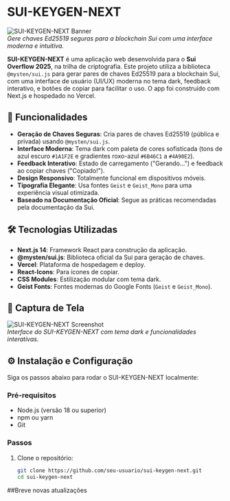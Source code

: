 # SUI-KEYGEN-NEXT

![SUI-KEYGEN-NEXT Banner](https://via.placeholder.com/1200x400.png?text=SUI-KEYGEN-NEXT+-+Gerador+de+Chaves+Sui)  
*Gere chaves Ed25519 seguras para a blockchain Sui com uma interface moderna e intuitiva.*

**SUI-KEYGEN-NEXT** é uma aplicação web desenvolvida para o **Sui Overflow 2025**, na trilha de criptografia. Este projeto utiliza a biblioteca `@mysten/sui.js` para gerar pares de chaves Ed25519 para a blockchain Sui, com uma interface de usuário (UI/UX) moderna no tema dark, feedback interativo, e botões de copiar para facilitar o uso. O app foi construído com Next.js e hospedado no Vercel.

## 🚀 Funcionalidades

- **Geração de Chaves Seguras**: Cria pares de chaves Ed25519 (pública e privada) usando `@mysten/sui.js`.
- **Interface Moderna**: Tema dark com paleta de cores sofisticada (tons de azul escuro `#1A1F2E` e gradientes roxo-azul `#6B46C1` a `#4A90E2`).
- **Feedback Interativo**: Estado de carregamento ("Gerando...") e feedback ao copiar chaves ("Copiado!").
- **Design Responsivo**: Totalmente funcional em dispositivos móveis.
- **Tipografia Elegante**: Usa fontes `Geist` e `Geist_Mono` para uma experiência visual otimizada.
- **Baseado na Documentação Oficial**: Segue as práticas recomendadas pela documentação da Sui.

## 🛠️ Tecnologias Utilizadas

- **Next.js 14**: Framework React para construção da aplicação.
- **@mysten/sui.js**: Biblioteca oficial da Sui para geração de chaves.
- **Vercel**: Plataforma de hospedagem e deploy.
- **React-Icons**: Para ícones de copiar.
- **CSS Modules**: Estilização modular com tema dark.
- **Geist Fonts**: Fontes modernas do Google Fonts (`Geist` e `Geist_Mono`).

## 📸 Captura de Tela

![SUI-KEYGEN-NEXT Screenshot](https://via.placeholder.com/800x600.png?text=Screenshot+do+SUI-KEYGEN-NEXT)  
*Interface do SUI-KEYGEN-NEXT com tema dark e funcionalidades interativas.*

## ⚙️ Instalação e Configuração

Siga os passos abaixo para rodar o SUI-KEYGEN-NEXT localmente:

### Pré-requisitos
- Node.js (versão 18 ou superior)
- npm ou yarn
- Git

### Passos
1. Clone o repositório:
   ```bash
   git clone https://github.com/seu-usuario/sui-keygen-next.git
   cd sui-keygen-next

##Breve novas atualizações
